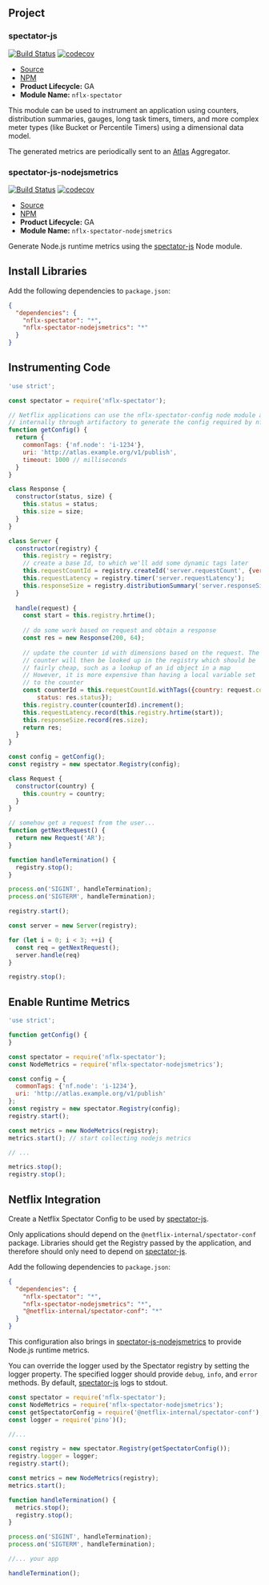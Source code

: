 ## Project

### spectator-js

[![Build Status](https://travis-ci.org/Netflix/spectator-js.svg?branch=master)](https://travis-ci.org/Netflix/spectator-js) 
[![codecov](https://codecov.io/gh/Netflix/spectator-js/branch/master/graph/badge.svg)](https://codecov.io/gh/Netflix/spectator-js)

* [Source](https://github.com/Netflix/spectator-js)
* [NPM](https://www.npmjs.com/package/nflx-spectator)
* **Product Lifecycle:** GA
* **Module Name:** `nflx-spectator`

This module can be used to instrument an application using counters, distribution summaries,
gauges, long task timers, timers, and more complex meter types (like Bucket or Percentile
Timers) using a dimensional data model.

The generated metrics are periodically sent to an [Atlas] Aggregator.

[spectator-js]: #spectator-js
[Atlas]: https://github.com/Netflix/atlas

### spectator-js-nodejsmetrics

[![Build Status](https://travis-ci.org/Netflix-Skunkworks/spectator-js-nodejsmetrics.svg?branch=master)](https://travis-ci.org/Netflix-Skunkworks/spectator-js-nodejsmetrics) 
[![codecov](https://codecov.io/gh/Netflix-Skunkworks/spectator-js-nodejsmetrics/branch/master/graph/badge.svg)](https://codecov.io/gh/Netflix-Skunkworks/spectator-js-nodejsmetrics)

* [Source](https://github.com/Netflix-Skunkworks/spectator-js-nodejsmetrics)
* [NPM](https://www.npmjs.com/package/nflx-spectator-nodejsmetrics)
* **Product Lifecycle:** GA
* **Module Name:** `nflx-spectator-nodejsmetrics`

Generate Node.js runtime metrics using the [spectator-js] Node module.

[spectator-js-nodejsmetrics]: #spectator-js-nodejsmetrics

## Install Libraries

Add the following dependencies to `package.json`:

```json
{
  "dependencies": {
    "nflx-spectator": "*",
    "nflx-spectator-nodejsmetrics": "*"
  }
}
```

## Instrumenting Code

```javascript
'use strict';

const spectator = require('nflx-spectator');

// Netflix applications can use the nflx-spectator-config node module available
// internally through artifactory to generate the config required by nflx-spectator
function getConfig() {
  return {
    commonTags: {'nf.node': 'i-1234'},
    uri: 'http://atlas.example.org/v1/publish',
    timeout: 1000 // milliseconds 
  }
}

class Response {
  constructor(status, size) {
    this.status = status;
    this.size = size;
  }
}

class Server {
  constructor(registry) {
    this.registry = registry;
    // create a base Id, to which we'll add some dynamic tags later
    this.requestCountId = registry.createId('server.requestCount', {version: 'v1'});
    this.requestLatency = registry.timer('server.requestLatency');
    this.responseSize = registry.distributionSummary('server.responseSizes');
  }
  
  handle(request) {
    const start = this.registry.hrtime();
    
    // do some work based on request and obtain a response
    const res = new Response(200, 64);
    
    // update the counter id with dimensions based on the request. The
    // counter will then be looked up in the registry which should be 
    // fairly cheap, such as a lookup of an id object in a map
    // However, it is more expensive than having a local variable set
    // to the counter
    const counterId = this.requestCountId.withTags({country: request.country, 
        status: res.status});
    this.registry.counter(counterId).increment();
    this.requestLatency.record(this.registry.hrtime(start));
    this.responseSize.record(res.size);
    return res;
  }
}

const config = getConfig();
const registry = new spectator.Registry(config);

class Request {
  constructor(country) {
    this.country = country;
  }
}

// somehow get a request from the user...
function getNextRequest() {
  return new Request('AR');
}

function handleTermination() {
  registry.stop();
}

process.on('SIGINT', handleTermination);
process.on('SIGTERM', handleTermination);

registry.start();

const server = new Server(registry);

for (let i = 0; i < 3; ++i) {
  const req = getNextRequest();
  server.handle(req)
}

registry.stop();
```

## Enable Runtime Metrics

```javascript
'use strict';

function getConfig() {
}

const spectator = require('nflx-spectator');
const NodeMetrics = require('nflx-spectator-nodejsmetrics');

const config = {
  commonTags: {'nf.node': 'i-1234'},
  uri: 'http://atlas.example.org/v1/publish'
};
const registry = new spectator.Registry(config);
registry.start();

const metrics = new NodeMetrics(registry);
metrics.start(); // start collecting nodejs metrics

// ...

metrics.stop();
registry.stop();
```

## Netflix Integration

Create a Netflix Spectator Config to be used by [spectator-js].

Only applications should depend on the `@netflix-internal/spectator-conf` package. Libraries should get the
Registry passed by the application, and therefore should only need to depend on [spectator-js].

Add the following dependencies to `package.json`:

```json
{
  "dependencies": {
    "nflx-spectator": "*",
    "nflx-spectator-nodejsmetrics": "*",
    "@netflix-internal/spectator-conf": "*"
  }
}
```

This configuration also brings in [spectator-js-nodejsmetrics] to provide Node.js runtime metrics.

You can override the logger used by the Spectator registry by setting the logger property. The
specified logger should provide `debug`, `info`, and `error` methods. By default, [spectator-js]
logs to stdout.

```js
const spectator = require('nflx-spectator');
const NodeMetrics = require('nflx-spectator-nodejsmetrics');
const getSpectatorConfig = require('@netflix-internal/spectator-conf');
const logger = require('pino')();

//...

const registry = new spectator.Registry(getSpectatorConfig());
registry.logger = logger;
registry.start();

const metrics = new NodeMetrics(registry);
metrics.start();

function handleTermination() {
  metrics.stop();
  registry.stop();
}

process.on('SIGINT', handleTermination);
process.on('SIGTERM', handleTermination);

//... your app

handleTermination();
```
